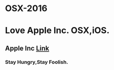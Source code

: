 # OSX-2016
Love Apple Inc. OSX,iOS.
=======
Apple Inc [Link](http://applr.com)
----------
### Stay Hungry,Stay Foolish.

    

